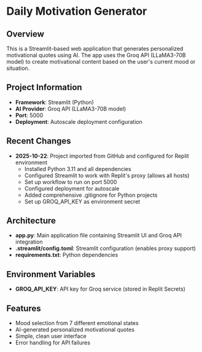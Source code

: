 # Daily Motivation Generator

## Overview
This is a Streamlit-based web application that generates personalized motivational quotes using AI. The app uses the Groq API (LLaMA3-70B model) to create motivational content based on the user's current mood or situation.

## Project Information
- **Framework**: Streamlit (Python)
- **AI Provider**: Groq API (LLaMA3-70B model)
- **Port**: 5000
- **Deployment**: Autoscale deployment configuration

## Recent Changes
- **2025-10-22**: Project imported from GitHub and configured for Replit environment
  - Installed Python 3.11 and all dependencies
  - Configured Streamlit to work with Replit's proxy (allows all hosts)
  - Set up workflow to run on port 5000
  - Configured deployment for autoscale
  - Added comprehensive .gitignore for Python projects
  - Set up GROQ_API_KEY as environment secret

## Architecture
- **app.py**: Main application file containing Streamlit UI and Groq API integration
- **.streamlit/config.toml**: Streamlit configuration (enables proxy support)
- **requirements.txt**: Python dependencies

## Environment Variables
- **GROQ_API_KEY**: API key for Groq service (stored in Replit Secrets)

## Features
- Mood selection from 7 different emotional states
- AI-generated personalized motivational quotes
- Simple, clean user interface
- Error handling for API failures
